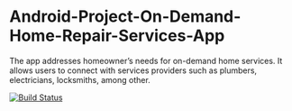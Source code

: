 # Android-Project-On-Demand-Home-Repair-Services-App
The app addresses homeowner’s needs for on-demand home services. It allows users to connect with services providers such as plumbers, electricians, locksmiths, among other.

[![Build Status](https://circleci.com/gh/AliKhanafer7/Android-Project-On-Demand-Home-Repair-Services-App.png?branch=master)](https://circleci.com/gh/AliKhanafer7/Android-Project-On-Demand-Home-Repair-Services-App)

